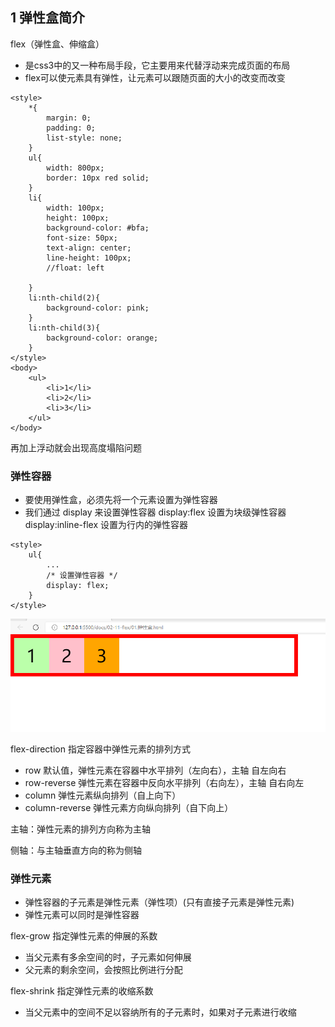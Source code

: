 ## 1 弹性盒简介

flex（弹性盒、伸缩盒）

- 是css3中的又一种布局手段，它主要用来代替浮动来完成页面的布局
- flex可以使元素具有弹性，让元素可以跟随页面的大小的改变而改变

```
<style>
    *{
        margin: 0;
        padding: 0;
        list-style: none;
    }
    ul{
        width: 800px;
        border: 10px red solid;
    }
    li{
        width: 100px;
        height: 100px;
        background-color: #bfa;
        font-size: 50px;
        text-align: center;
        line-height: 100px;
        //float: left

    }
    li:nth-child(2){
        background-color: pink;
    }
    li:nth-child(3){
        background-color: orange;
    }
</style>
<body>
    <ul>
        <li>1</li>
        <li>2</li>
        <li>3</li>
    </ul>
</body>
```
再加上浮动就会出现高度塌陷问题

### 弹性容器

- 要使用弹性盒，必须先将一个元素设置为弹性容器
- 我们通过 display 来设置弹性容器
    display:flex  设置为块级弹性容器
    display:inline-flex 设置为行内的弹性容器

```
<style>
    ul{
        ...
        /* 设置弹性容器 */
        display: flex;
    }
</style>
```

![](img\微信截图_20221020151550.png)


flex-direction 指定容器中弹性元素的排列方式
- row 默认值，弹性元素在容器中水平排列（左向右），主轴 自左向右   
- row-reverse 弹性元素在容器中反向水平排列（右向左），主轴 自右向左   
- column 弹性元素纵向排列（自上向下）
- column-reverse 弹性元素方向纵向排列（自下向上）

主轴：弹性元素的排列方向称为主轴
    
侧轴：与主轴垂直方向的称为侧轴
    

### 弹性元素
- 弹性容器的子元素是弹性元素（弹性项）(只有直接子元素是弹性元素)
- 弹性元素可以同时是弹性容器

flex-grow 指定弹性元素的伸展的系数
- 当父元素有多余空间的时，子元素如何伸展
- 父元素的剩余空间，会按照比例进行分配

flex-shrink 指定弹性元素的收缩系数
- 当父元素中的空间不足以容纳所有的子元素时，如果对子元素进行收缩
